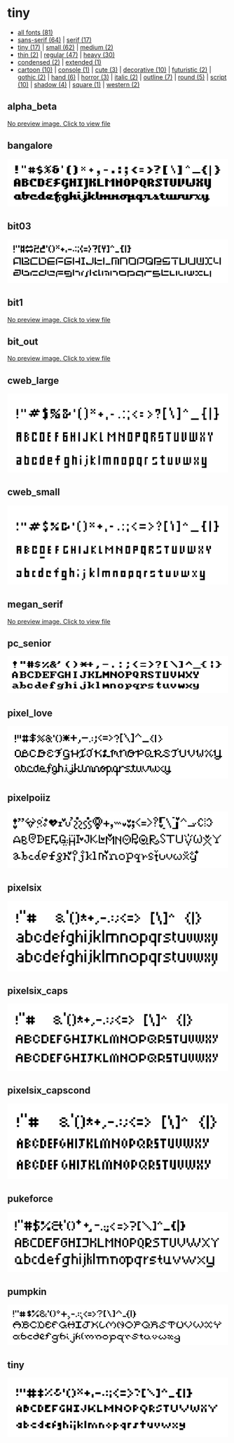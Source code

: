 # tiny

- [all fonts (81)](readme.md)
- [sans-serif (64)](sans-serif.md) | [serif (17)](serif.md)
- [tiny (17)](tiny.md) | [small (62)](small.md) | [medium (2)](medium.md)
- [thin (2)](thin.md) | [regular (47)](regular.md) | [heavy (30)](heavy.md)
- [condensed (2)](condensed.md) | [extended (1)](extended.md)
- [cartoon (10)](cartoon.md) | [console (1)](console.md) | [cute (3)](cute.md) | [decorative (10)](decorative.md) | [futuristic (2)](futuristic.md) | [gothic (2)](gothic.md) | [hand (6)](hand.md) | [horror (3)](horror.md) | [italic (2)](italic.md) | [outline (7)](outline.md) | [round (5)](round.md) | [script (10)](script.md) | [shadow (4)](shadow.md) | [square (1)](square.md) | [western (2)](western.md)
## alpha_beta

[No preview image. Click to view file](/fonts/alpha_beta.h)


## bangalore

[![font preview](previews/bangalore.png?raw=true "bangalore")](/fonts/bangalore.h)

## bit03

[![font preview](previews/bit03.png?raw=true "bit03")](/fonts/bit03.h)

## bit1

[No preview image. Click to view file](/fonts/bit1.h)


## bit_out

[No preview image. Click to view file](/fonts/bit_out.h)


## cweb_large

[![font preview](previews/cweb_large.png?raw=true "cweb_large")](/fonts/cweb_large.h)

## cweb_small

[![font preview](previews/cweb_small.png?raw=true "cweb_small")](/fonts/cweb_small.h)

## megan_serif

[No preview image. Click to view file](/fonts/megan_serif.h)


## pc_senior

[![font preview](previews/pc_senior.png?raw=true "pc_senior")](/fonts/pc_senior.h)

## pixel_love

[![font preview](previews/pixel_love.png?raw=true "pixel_love")](/fonts/pixel_love.h)

## pixelpoiiz

[![font preview](previews/pixelpoiiz.png?raw=true "pixelpoiiz")](/fonts/pixelpoiiz.h)

## pixelsix

[![font preview](previews/pixelsix.png?raw=true "pixelsix")](/fonts/pixelsix.h)

## pixelsix_caps

[![font preview](previews/pixelsix_caps.png?raw=true "pixelsix_caps")](/fonts/pixelsix_caps.h)

## pixelsix_capscond

[![font preview](previews/pixelsix_capscond.png?raw=true "pixelsix_capscond")](/fonts/pixelsix_capscond.h)

## pukeforce

[![font preview](previews/pukeforce.png?raw=true "pukeforce")](/fonts/pukeforce.h)

## pumpkin

[![font preview](previews/pumpkin.png?raw=true "pumpkin")](/fonts/pumpkin.h)

## tiny

[![font preview](previews/tiny.png?raw=true "tiny")](/fonts/tiny.h)
